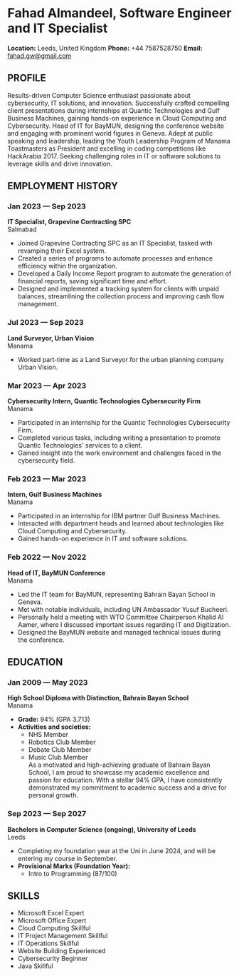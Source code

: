 # Fahad Almandeel, Software Engineer and IT Specialist
**Location:** Leeds, United Kingdom 
**Phone:** +44 7587528750 
**Email:** fahad.gw@gmail.com  

## PROFILE
Results-driven Computer Science enthusiast passionate about cybersecurity, IT solutions, and innovation. Successfully crafted compelling client presentations during internships at Quantic Technologies and Gulf Business Machines, gaining hands-on experience in Cloud Computing and Cybersecurity. Head of IT for BayMUN, designing the conference website and engaging with prominent world figures in Geneva. Adept at public speaking and leadership, leading the Youth Leadership Program of Manama Toastmasters as President and excelling in coding competitions like HackArabia 2017. Seeking challenging roles in IT or software solutions to leverage skills and drive innovation.  

## EMPLOYMENT HISTORY
### Jan 2023 — Sep 2023  
**IT Specialist, Grapevine Contracting SPC**  
Salmabad  
- Joined Grapevine Contracting SPC as an IT Specialist, tasked with revamping their Excel system.  
- Created a series of programs to automate processes and enhance efficiency within the organization.  
- Developed a Daily Income Report program to automate the generation of financial reports, saving significant time and effort.  
- Designed and implemented a tracking system for clients with unpaid balances, streamlining the collection process and improving cash flow management.  

### Jul 2023 — Sep 2023  
**Land Surveyor, Urban Vision**  
Manama  
- Worked part-time as a Land Surveyor for the urban planning company Urban Vision.  

### Mar 2023 — Apr 2023  
**Cybersecurity Intern, Quantic Technologies Cybersecurity Firm**  
Manama  
- Participated in an internship for the Quantic Technologies Cybersecurity Firm.  
- Completed various tasks, including writing a presentation to promote Quantic Technologies' services to a client.  
- Gained insight into the work environment and challenges faced in the cybersecurity field.  

### Feb 2023 — Mar 2023  
**Intern, Gulf Business Machines**  
Manama  
- Participated in an internship for IBM partner Gulf Business Machines.  
- Interacted with department heads and learned about technologies like Cloud Computing and Cybersecurity.  
- Gained hands-on experience in IT and software solutions.  

### Feb 2022 — Nov 2022  
**Head of IT, BayMUN Conference**  
Manama  
- Led the IT team for BayMUN, representing Bahrain Bayan School in Geneva.  
- Met with notable individuals, including UN Ambassador Yusuf Bucheeri.  
- Personally held a meeting with WTO Committee Chairperson Khalid Al Aamer, where I discussed important issues regarding IT and Digitization.  
- Designed the BayMUN website and managed technical issues during the conference.  

## EDUCATION  
### Jan 2009 — May 2023  
**High School Diploma with Distinction, Bahrain Bayan School**  
Manama  
- **Grade:** 94% (GPA 3.713)  
- **Activities and societies:**  
  - NHS Member  
  - Robotics Club Member  
  - Debate Club Member  
  - Music Club Member  
As a motivated and high-achieving graduate of Bahrain Bayan School, I am proud to showcase my academic excellence and passion for education. With a stellar 94% GPA, I have consistently demonstrated my commitment to academic success and a drive for personal growth.  

### Sep 2023 — Sep 2027  
**Bachelors in Computer Science (ongoing), University of Leeds**  
Leeds
- Completing my foundation year at the Uni in June 2024, and will be entering my course in September. 
- **Provisional Marks (Foundation Year):**  
  - Intro to Programming (87/100)

## SKILLS  
- Microsoft Excel Expert  
- Microsoft Office Expert  
- Cloud Computing Skillful  
- IT Project Management Skillful  
- IT Operations Skillful  
- Website Building Experienced  
- Cybersecurity Beginner  
- Java Skillful  
